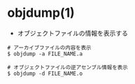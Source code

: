 # objdump(1)
- オブジェクトファイルの情報を表示する

```
# アーカイブファイルの内容を表示
$ objdump -a FILE_NAME.a

# オブジェクトファイルの逆アセンブル情報を表示
$ objdump -d FILE_NAME.o
```
